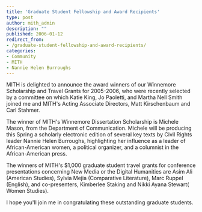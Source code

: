 ```yaml
---
title: 'Graduate Student Fellowship and Award Recipients'
type: post
author: mith_admin
description: ""
published: 2006-01-12
redirect_from: 
- /graduate-student-fellowship-and-award-recipients/
categories:
- Community
- MITH
- Nannie Helen Burroughs
---
```

MITH is delighted to announce the award winners of our Winnemore Scholarship and Travel Grants for 2005-2006, who were recently selected by a committee on which Katie King, Jo Paoletti, and Martha Nell Smith joined me and MITH's Acting Associate Directors, Matt Kirschenbaum and Carl Stahmer.

The winner of MITH's Winnemore Dissertation Scholarship is Michele Mason, from the Department of Communication. Michele will be producing this Spring a scholarly electronic edition of several key texts by Civil Rights leader Nannie Helen Burroughs, highlighting her influence as a leader of African-American women, a political organizer, and a columnist in the African-American press.

The winners of MITH's \$1,000 graduate student travel grants for conference presentations concerning New Media or the Digital Humanities are Asim Ali (American Studies), Sylvia Mejia (Comparative Literature), Marc Ruppel (English), and co-presenters, Kimberlee Staking and Nikki Ayana Stewart( Women Studies).

I hope you'll join me in congratulating these outstanding graduate students.
